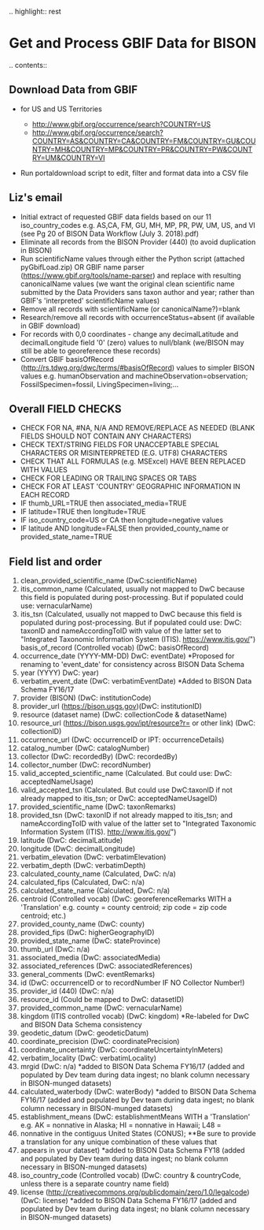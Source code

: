 
.. highlight:: rest

Get and Process GBIF Data for BISON
===================================
.. contents::  


Download Data from GBIF 
-----------------------

* for US and US Territories
  * http://www.gbif.org/occurrence/search?COUNTRY=US
  * http://www.gbif.org/occurrence/search?COUNTRY=AS&COUNTRY=CA&COUNTRY=FM&COUNTRY=GU&COUNTRY=MH&COUNTRY=MP&COUNTRY=PR&COUNTRY=PW&COUNTRY=UM&COUNTRY=VI 


* Run portaldownload script to edit, filter and format data into a CSV file

Liz's email
-----------

* Initial extract of requested GBIF data fields based on our 11 
  iso_country_codes e.g. AS,CA, FM, GU, MH, MP, PR, PW, UM, US, and VI
  (see Pg 20 of BISON Data Workflow (July 3. 2018).pdf)
* Eliminate all records from the BISON Provider (440) (to avoid duplication in BISON)
* Run scientificName values through either the Python script (attached 
  pyGbifLoad.zip) OR GBIF name parser (https://www.gbif.org/tools/name-parser) 
  and replace with resulting canonicalName values (we want the original clean 
  scientific name submitted by the Data Providers sans taxon author and year; 
  rather than GBIF's 'interpreted' scientificName values)
* Remove all records with scientificName (or canonicalName?)=blank
* Research/remove all records with occurrenceStatus=absent (if available in GBIF download)
* For records with 0,0 coordinates - change any decimalLatitude and 
  decimalLongitude field '0' (zero) values to null/blank (we/BISON may still 
  be able to georeference these records)
* Convert GBIF basisOfRecord (http://rs.tdwg.org/dwc/terms/#basisOfRecord) 
  values to simpler BISON values 
  e.g. humanObservation and machineObservation=observation; 
  FossilSpecimen=fossil, LivingSpecimen=living;... 

Overall FIELD CHECKS
-----------------------

* CHECK FOR NA, #NA, N/A AND REMOVE/REPLACE AS NEEDED (BLANK FIELDS SHOULD NOT CONTAIN ANY CHARACTERS)
* CHECK TEXT/STRING FIELDS FOR UNACCEPTABLE SPECIAL CHARACTERS OR MISINTERPRETED (E.G. UTF8) CHARACTERS
* CHECK THAT ALL FORMULAS (e.g. MSExcel) HAVE BEEN REPLACED WITH VALUES
* CHECK FOR LEADING OR TRAILING SPACES OR TABS
* CHECK FOR AT LEAST 'COUNTRY' GEOGRAPHIC INFORMATION IN EACH RECORD
* IF thumb_URL=TRUE then associated_media=TRUE
* IF latitude=TRUE then longitude=TRUE
* IF iso_country_code=US or CA then longitude=negative values
* IF latitude AND longitude=FALSE then provided_county_name or provided_state_name=TRUE

Field list and order
-----------------------

1. clean_provided_scientific_name (DwC:scientificName)
1. itis_common_name (Calculated, usually not mapped to DwC because this field is populated during post-processing. But if populated
could use: vernacularName)
1. itis_tsn (Calculated, usually not mapped to DwC because this field is populated during post-processing. But if populated could use: DwC: taxonID and nameAccordingToID with value of the latter set to "Integrated Taxonomic Information System (ITIS). https://www.itis.gov/")
basis_of_record (Controlled vocab) (DwC: basisOfRecord)
1. occurrence_date (YYYY-MM-DD) DwC: eventDate) *Proposed for renaming to 'event_date' for consistency across BISON Data Schema
1. year (YYYY) DwC: year)
1. verbatim_event_date (DwC: verbatimEventDate) *Added to BISON Data Schema FY16/17
1. provider (BISON) (DwC: institutionCode)
1. provider_url (https://bison.usgs.gov)(DwC: institutionID)
1. resource (dataset name) (DwC: collectionCode & datasetName)
1. resource_url (https://bison.usgs.gov/ipt/resource?r= or other link) (DwC: collectionID)
1. occurrence_url (DwC: occurrenceID or IPT: occurrenceDetails)
1. catalog_number (DwC: catalogNumber)
1. collector (DwC: recordedBy) (DwC: recordedBy)
1. collector_number (DwC: recordNumber)
1. valid_accepted_scientific_name (Calculated. But could use: DwC: acceptedNameUsage)
1. valid_accepted_tsn (Calculated. But could use DwC:taxonID if not already mapped to itis_tsn; or DwC: acceptedNameUsageID)
1. provided_scientific_name (DwC: taxonRemarks)
1. provided_tsn (DwC: taxonID if not already mapped to itis_tsn; and nameAccordingToID with value of the latter set to "Integrated Taxonomic Information System (ITIS). http://www.itis.gov/")
1. latitude (DwC: decimalLatitude)
1. longitude (DwC: decimalLongitude)
1. verbatim_elevation (DwC: verbatimElevation)
1. verbatim_depth (DwC: verbatimDepth)
1. calculated_county_name (Calculated, DwC: n/a)
1. calculated_fips (Calculated, DwC: n/a)
1. calculated_state_name (Calculated, DwC: n/a)
1. centroid (Controlled vocab) (DwC: georeferenceRemarks WITH a 'Translation' e.g. county = county centroid; zip code = zip code centroid; etc.)
1. provided_county_name (DwC: county)
1. provided_fips (DwC: higherGeographyID)
1. provided_state_name (DwC: stateProvince)
1. thumb_url (DwC: n/a)
1. associated_media (DwC: associatedMedia)
1. associated_references (DwC: associatedReferences)
1. general_comments (DwC: eventRemarks)
1. id (DwC: occurrenceID or to recordNumber IF NO Collector Number!)
1. provider_id (440) (DwC: n/a)
1. resource_id (Could be mapped to DwC: datasetID)
1. provided_common_name (DwC: vernacularName)
1. kingdom (ITIS controlled vocab) (DwC: kingdom) *Re-labeled for DwC and BISON Data Schema consistency
1. geodetic_datum (DwC: geodeticDatum)
1. coordinate_precision (DwC: coordinatePrecision)
1. coordinate_uncertainty (DwC: coordinateUncertaintyInMeters)
1. verbatim_locality (DwC: verbatimLocality)
1. mrgid (DwC: n/a) *added to BISON Data Schema FY16/17 (added and populated by Dev team during data ingest; no blank column necessary in BISON-munged datasets)
1. calculated_waterbody (DwC: waterBody) *added to BISON Data Schema FY16/17 (added and populated by Dev team during data ingest; no blank column necessary in BISON-munged datasets)
1. establishment_means (DwC: establishmentMeans WITH a 'Translation' e.g. AK = nonnative in Alaska; HI = nonnative in Hawaii; L48 =
1. nonnative in the contiguus United States (CONUS); **Be sure to provide a translation for any unique combination of these values that
1. appears in your dataset) *added to BISON Data Schema FY18 (added and populated by Dev team during data ingest; no blank column necessary in BISON-munged datasets)
1. iso_country_code (Controlled vocab) (DwC: country & countryCode, unless there is a separate country name field)
1. license (http://creativecommons.org/publicdomain/zero/1.0/legalcode) (DwC: license) *added to BISON Data Schema FY16/17 (added and populated by Dev team during data ingest; no blank column necessary in BISON-munged datasets)